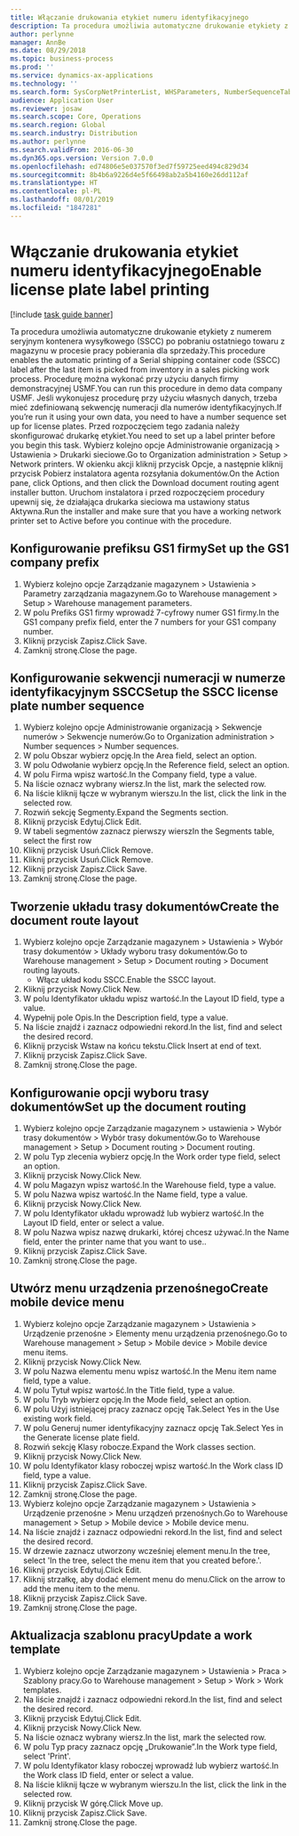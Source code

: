 ```yaml
---
title: Włączanie drukowania etykiet numeru identyfikacyjnego
description: Ta procedura umożliwia automatyczne drukowanie etykiety z numerem seryjnym kontenera wysyłkowego (SSCC) po pobraniu ostatniego towaru z magazynu w procesie pracy pobierania dla sprzedaży.
author: perlynne
manager: AnnBe
ms.date: 08/29/2018
ms.topic: business-process
ms.prod: ''
ms.service: dynamics-ax-applications
ms.technology: ''
ms.search.form: SysCorpNetPrinterList, WHSParameters, NumberSequenceTableListPage, NumberSequenceDetails, WHSDocumentRoutingLayout, WHSDocumentRouting, WHSRFMenuItem, WHSRFMenu, WHSWorkTemplateTable
audience: Application User
ms.reviewer: josaw
ms.search.scope: Core, Operations
ms.search.region: Global
ms.search.industry: Distribution
ms.author: perlynne
ms.search.validFrom: 2016-06-30
ms.dyn365.ops.version: Version 7.0.0
ms.openlocfilehash: ed74806e5e037570f3ed7f59725eed494c829d34
ms.sourcegitcommit: 8b4b6a9226d4e5f66498ab2a5b4160e26dd112af
ms.translationtype: HT
ms.contentlocale: pl-PL
ms.lasthandoff: 08/01/2019
ms.locfileid: "1847281"
---
```

# <a name="enable-license-plate-label-printing"></a><span data-ttu-id="a6e6a-103">Włączanie drukowania etykiet numeru identyfikacyjnego</span><span class="sxs-lookup"><span data-stu-id="a6e6a-103">Enable license plate label printing</span></span>

[!include [task guide banner](../../includes/task-guide-banner.md)]

<span data-ttu-id="a6e6a-104">Ta procedura umożliwia automatyczne drukowanie etykiety z numerem seryjnym kontenera wysyłkowego (SSCC) po pobraniu ostatniego towaru z magazynu w procesie pracy pobierania dla sprzedaży.</span><span class="sxs-lookup"><span data-stu-id="a6e6a-104">This procedure enables the automatic printing of a Serial shipping container code (SSCC) label after the last item is picked from inventory in a sales picking work process.</span></span> <span data-ttu-id="a6e6a-105">Procedurę można wykonać przy użyciu danych firmy demonstracyjnej USMF.</span><span class="sxs-lookup"><span data-stu-id="a6e6a-105">You can run this procedure in demo data company USMF.</span></span> <span data-ttu-id="a6e6a-106">Jeśli wykonujesz procedurę przy użyciu własnych danych, trzeba mieć zdefiniowaną sekwencję numeracji dla numerów identyfikacyjnych.</span><span class="sxs-lookup"><span data-stu-id="a6e6a-106">If you’re run it using your own data, you need to have a number sequence set up for license plates.</span></span> <span data-ttu-id="a6e6a-107">Przed rozpoczęciem tego zadania należy skonfigurować drukarkę etykiet.</span><span class="sxs-lookup"><span data-stu-id="a6e6a-107">You need to set up a label printer before you begin this task.</span></span> <span data-ttu-id="a6e6a-108">Wybierz kolejno opcje Administrowanie organizacją > Ustawienia > Drukarki sieciowe.</span><span class="sxs-lookup"><span data-stu-id="a6e6a-108">Go to Organization administration > Setup > Network printers.</span></span> <span data-ttu-id="a6e6a-109">W okienku akcji kliknij przycisk Opcje, a następnie kliknij przycisk Pobierz instalatora agenta rozsyłania dokumentów.</span><span class="sxs-lookup"><span data-stu-id="a6e6a-109">On the Action pane, click Options, and then click the Download document routing agent installer button.</span></span> <span data-ttu-id="a6e6a-110">Uruchom instalatora i przed rozpoczęciem procedury upewnij się, że działająca drukarka sieciowa ma ustawiony status Aktywna.</span><span class="sxs-lookup"><span data-stu-id="a6e6a-110">Run the installer and make sure that you have a working network printer set to Active before you continue with the procedure.</span></span>


## <a name="set-up-the-gs1-company-prefix"></a><span data-ttu-id="a6e6a-111">Konfigurowanie prefiksu GS1 firmy</span><span class="sxs-lookup"><span data-stu-id="a6e6a-111">Set up the GS1 company prefix</span></span>
1. <span data-ttu-id="a6e6a-112">Wybierz kolejno opcje Zarządzanie magazynem > Ustawienia > Parametry zarządzania magazynem.</span><span class="sxs-lookup"><span data-stu-id="a6e6a-112">Go to Warehouse management > Setup > Warehouse management parameters.</span></span>
2. <span data-ttu-id="a6e6a-113">W polu Prefiks GS1 firmy wprowadź 7-cyfrowy numer GS1 firmy.</span><span class="sxs-lookup"><span data-stu-id="a6e6a-113">In the GS1 company prefix field, enter the 7 numbers for your GS1 company number.</span></span>
3. <span data-ttu-id="a6e6a-114">Kliknij przycisk Zapisz.</span><span class="sxs-lookup"><span data-stu-id="a6e6a-114">Click Save.</span></span>
4. <span data-ttu-id="a6e6a-115">Zamknij stronę.</span><span class="sxs-lookup"><span data-stu-id="a6e6a-115">Close the page.</span></span>

## <a name="setup-the-sscc-license-plate-number-sequence"></a><span data-ttu-id="a6e6a-116">Konfigurowanie sekwencji numeracji w numerze identyfikacyjnym SSCC</span><span class="sxs-lookup"><span data-stu-id="a6e6a-116">Setup the SSCC license plate number sequence</span></span>
1. <span data-ttu-id="a6e6a-117">Wybierz kolejno opcje Administrowanie organizacją > Sekwencje numerów > Sekwencje numerów.</span><span class="sxs-lookup"><span data-stu-id="a6e6a-117">Go to Organization administration > Number sequences > Number sequences.</span></span>
2. <span data-ttu-id="a6e6a-118">W polu Obszar wybierz opcję.</span><span class="sxs-lookup"><span data-stu-id="a6e6a-118">In the Area field, select an option.</span></span>
3. <span data-ttu-id="a6e6a-119">W polu Odwołanie wybierz opcję.</span><span class="sxs-lookup"><span data-stu-id="a6e6a-119">In the Reference field, select an option.</span></span>
4. <span data-ttu-id="a6e6a-120">W polu Firma wpisz wartość.</span><span class="sxs-lookup"><span data-stu-id="a6e6a-120">In the Company field, type a value.</span></span>
5. <span data-ttu-id="a6e6a-121">Na liście oznacz wybrany wiersz.</span><span class="sxs-lookup"><span data-stu-id="a6e6a-121">In the list, mark the selected row.</span></span>
6. <span data-ttu-id="a6e6a-122">Na liście kliknij łącze w wybranym wierszu.</span><span class="sxs-lookup"><span data-stu-id="a6e6a-122">In the list, click the link in the selected row.</span></span>
7. <span data-ttu-id="a6e6a-123">Rozwiń sekcję Segmenty.</span><span class="sxs-lookup"><span data-stu-id="a6e6a-123">Expand the Segments section.</span></span>
8. <span data-ttu-id="a6e6a-124">Kliknij przycisk Edytuj.</span><span class="sxs-lookup"><span data-stu-id="a6e6a-124">Click Edit.</span></span>
9. <span data-ttu-id="a6e6a-125">W tabeli segmentów zaznacz pierwszy wiersz</span><span class="sxs-lookup"><span data-stu-id="a6e6a-125">In the Segments table, select the first row</span></span>
10. <span data-ttu-id="a6e6a-126">Kliknij przycisk Usuń.</span><span class="sxs-lookup"><span data-stu-id="a6e6a-126">Click Remove.</span></span>
11. <span data-ttu-id="a6e6a-127">Kliknij przycisk Usuń.</span><span class="sxs-lookup"><span data-stu-id="a6e6a-127">Click Remove.</span></span>
12. <span data-ttu-id="a6e6a-128">Kliknij przycisk Zapisz.</span><span class="sxs-lookup"><span data-stu-id="a6e6a-128">Click Save.</span></span>
13. <span data-ttu-id="a6e6a-129">Zamknij stronę.</span><span class="sxs-lookup"><span data-stu-id="a6e6a-129">Close the page.</span></span>

## <a name="create-the-document-route-layout"></a><span data-ttu-id="a6e6a-130">Tworzenie układu trasy dokumentów</span><span class="sxs-lookup"><span data-stu-id="a6e6a-130">Create the document route layout</span></span>
1. <span data-ttu-id="a6e6a-131">Wybierz kolejno opcje Zarządzanie magazynem > Ustawienia > Wybór trasy dokumentów > Układy wyboru trasy dokumentów.</span><span class="sxs-lookup"><span data-stu-id="a6e6a-131">Go to Warehouse management > Setup > Document routing > Document routing layouts.</span></span>
    * <span data-ttu-id="a6e6a-132">Włącz układ kodu SSCC.</span><span class="sxs-lookup"><span data-stu-id="a6e6a-132">Enable the SSCC layout.</span></span>  
2. <span data-ttu-id="a6e6a-133">Kliknij przycisk Nowy.</span><span class="sxs-lookup"><span data-stu-id="a6e6a-133">Click New.</span></span>
3. <span data-ttu-id="a6e6a-134">W polu Identyfikator układu wpisz wartość.</span><span class="sxs-lookup"><span data-stu-id="a6e6a-134">In the Layout ID field, type a value.</span></span>
4. <span data-ttu-id="a6e6a-135">Wypełnij pole Opis.</span><span class="sxs-lookup"><span data-stu-id="a6e6a-135">In the Description field, type a value.</span></span>
5. <span data-ttu-id="a6e6a-136">Na liście znajdź i zaznacz odpowiedni rekord.</span><span class="sxs-lookup"><span data-stu-id="a6e6a-136">In the list, find and select the desired record.</span></span>
6. <span data-ttu-id="a6e6a-137">Kliknij przycisk Wstaw na końcu tekstu.</span><span class="sxs-lookup"><span data-stu-id="a6e6a-137">Click Insert at end of text.</span></span>
7. <span data-ttu-id="a6e6a-138">Kliknij przycisk Zapisz.</span><span class="sxs-lookup"><span data-stu-id="a6e6a-138">Click Save.</span></span>
8. <span data-ttu-id="a6e6a-139">Zamknij stronę.</span><span class="sxs-lookup"><span data-stu-id="a6e6a-139">Close the page.</span></span>

## <a name="set-up-the-document-routing"></a><span data-ttu-id="a6e6a-140">Konfigurowanie opcji wyboru trasy dokumentów</span><span class="sxs-lookup"><span data-stu-id="a6e6a-140">Set up the document routing</span></span>
1. <span data-ttu-id="a6e6a-141">Wybierz kolejno opcje Zarządzanie magazynem > ustawienia > Wybór trasy dokumentów > Wybór trasy dokumentów.</span><span class="sxs-lookup"><span data-stu-id="a6e6a-141">Go to Warehouse management > Setup > Document routing > Document routing.</span></span>
2. <span data-ttu-id="a6e6a-142">W polu Typ zlecenia wybierz opcję.</span><span class="sxs-lookup"><span data-stu-id="a6e6a-142">In the Work order type field, select an option.</span></span>
3. <span data-ttu-id="a6e6a-143">Kliknij przycisk Nowy.</span><span class="sxs-lookup"><span data-stu-id="a6e6a-143">Click New.</span></span>
4. <span data-ttu-id="a6e6a-144">W polu Magazyn wpisz wartość.</span><span class="sxs-lookup"><span data-stu-id="a6e6a-144">In the Warehouse field, type a value.</span></span>
5. <span data-ttu-id="a6e6a-145">W polu Nazwa wpisz wartość.</span><span class="sxs-lookup"><span data-stu-id="a6e6a-145">In the Name field, type a value.</span></span>
6. <span data-ttu-id="a6e6a-146">Kliknij przycisk Nowy.</span><span class="sxs-lookup"><span data-stu-id="a6e6a-146">Click New.</span></span>
7. <span data-ttu-id="a6e6a-147">W polu Identyfikator układu wprowadź lub wybierz wartość.</span><span class="sxs-lookup"><span data-stu-id="a6e6a-147">In the Layout ID field, enter or select a value.</span></span>
8. <span data-ttu-id="a6e6a-148">W polu Nazwa wpisz nazwę drukarki, której chcesz używać.</span><span class="sxs-lookup"><span data-stu-id="a6e6a-148">In the Name field, enter the printer name that you want to use..</span></span>
9. <span data-ttu-id="a6e6a-149">Kliknij przycisk Zapisz.</span><span class="sxs-lookup"><span data-stu-id="a6e6a-149">Click Save.</span></span>
10. <span data-ttu-id="a6e6a-150">Zamknij stronę.</span><span class="sxs-lookup"><span data-stu-id="a6e6a-150">Close the page.</span></span>

## <a name="create-mobile-device-menu"></a><span data-ttu-id="a6e6a-151">Utwórz menu urządzenia przenośnego</span><span class="sxs-lookup"><span data-stu-id="a6e6a-151">Create mobile device menu</span></span>
1. <span data-ttu-id="a6e6a-152">Wybierz kolejno opcje Zarządzanie magazynem > Ustawienia > Urządzenie przenośne > Elementy menu urządzenia przenośnego.</span><span class="sxs-lookup"><span data-stu-id="a6e6a-152">Go to Warehouse management > Setup > Mobile device > Mobile device menu items.</span></span>
2. <span data-ttu-id="a6e6a-153">Kliknij przycisk Nowy.</span><span class="sxs-lookup"><span data-stu-id="a6e6a-153">Click New.</span></span>
3. <span data-ttu-id="a6e6a-154">W polu Nazwa elementu menu wpisz wartość.</span><span class="sxs-lookup"><span data-stu-id="a6e6a-154">In the Menu item name field, type a value.</span></span>
4. <span data-ttu-id="a6e6a-155">W polu Tytuł wpisz wartość.</span><span class="sxs-lookup"><span data-stu-id="a6e6a-155">In the Title field, type a value.</span></span>
5. <span data-ttu-id="a6e6a-156">W polu Tryb wybierz opcję.</span><span class="sxs-lookup"><span data-stu-id="a6e6a-156">In the Mode field, select an option.</span></span>
6. <span data-ttu-id="a6e6a-157">W polu Użyj istniejącej pracy zaznacz opcję Tak.</span><span class="sxs-lookup"><span data-stu-id="a6e6a-157">Select Yes in the Use existing work field.</span></span>
7. <span data-ttu-id="a6e6a-158">W polu Generuj numer identyfikacyjny zaznacz opcję Tak.</span><span class="sxs-lookup"><span data-stu-id="a6e6a-158">Select Yes in the Generate license plate field.</span></span>
8. <span data-ttu-id="a6e6a-159">Rozwiń sekcję Klasy robocze.</span><span class="sxs-lookup"><span data-stu-id="a6e6a-159">Expand the Work classes section.</span></span>
9. <span data-ttu-id="a6e6a-160">Kliknij przycisk Nowy.</span><span class="sxs-lookup"><span data-stu-id="a6e6a-160">Click New.</span></span>
10. <span data-ttu-id="a6e6a-161">W polu Identyfikator klasy roboczej wpisz wartość.</span><span class="sxs-lookup"><span data-stu-id="a6e6a-161">In the Work class ID field, type a value.</span></span>
11. <span data-ttu-id="a6e6a-162">Kliknij przycisk Zapisz.</span><span class="sxs-lookup"><span data-stu-id="a6e6a-162">Click Save.</span></span>
12. <span data-ttu-id="a6e6a-163">Zamknij stronę.</span><span class="sxs-lookup"><span data-stu-id="a6e6a-163">Close the page.</span></span>
13. <span data-ttu-id="a6e6a-164">Wybierz kolejno opcje Zarządzanie magazynem > Ustawienia > Urządzenie przenośne > Menu urządzeń przenośnych.</span><span class="sxs-lookup"><span data-stu-id="a6e6a-164">Go to Warehouse management > Setup > Mobile device > Mobile device menu.</span></span>
14. <span data-ttu-id="a6e6a-165">Na liście znajdź i zaznacz odpowiedni rekord.</span><span class="sxs-lookup"><span data-stu-id="a6e6a-165">In the list, find and select the desired record.</span></span>
15. <span data-ttu-id="a6e6a-166">W drzewie zaznacz utworzony wcześniej element menu.</span><span class="sxs-lookup"><span data-stu-id="a6e6a-166">In the tree, select 'In the tree, select the menu item that you created before.'.</span></span>
16. <span data-ttu-id="a6e6a-167">Kliknij przycisk Edytuj.</span><span class="sxs-lookup"><span data-stu-id="a6e6a-167">Click Edit.</span></span>
17. <span data-ttu-id="a6e6a-168">Kliknij strzałkę, aby dodać element menu do menu.</span><span class="sxs-lookup"><span data-stu-id="a6e6a-168">Click on the arrow to add the menu item to the menu.</span></span>
18. <span data-ttu-id="a6e6a-169">Kliknij przycisk Zapisz.</span><span class="sxs-lookup"><span data-stu-id="a6e6a-169">Click Save.</span></span>
19. <span data-ttu-id="a6e6a-170">Zamknij stronę.</span><span class="sxs-lookup"><span data-stu-id="a6e6a-170">Close the page.</span></span>

## <a name="update-a-work-template"></a><span data-ttu-id="a6e6a-171">Aktualizacja szablonu pracy</span><span class="sxs-lookup"><span data-stu-id="a6e6a-171">Update a work template</span></span>
1. <span data-ttu-id="a6e6a-172">Wybierz kolejno opcje Zarządzanie magazynem > Ustawienia > Praca > Szablony pracy.</span><span class="sxs-lookup"><span data-stu-id="a6e6a-172">Go to Warehouse management > Setup > Work > Work templates.</span></span>
2. <span data-ttu-id="a6e6a-173">Na liście znajdź i zaznacz odpowiedni rekord.</span><span class="sxs-lookup"><span data-stu-id="a6e6a-173">In the list, find and select the desired record.</span></span>
3. <span data-ttu-id="a6e6a-174">Kliknij przycisk Edytuj.</span><span class="sxs-lookup"><span data-stu-id="a6e6a-174">Click Edit.</span></span>
4. <span data-ttu-id="a6e6a-175">Kliknij przycisk Nowy.</span><span class="sxs-lookup"><span data-stu-id="a6e6a-175">Click New.</span></span>
5. <span data-ttu-id="a6e6a-176">Na liście oznacz wybrany wiersz.</span><span class="sxs-lookup"><span data-stu-id="a6e6a-176">In the list, mark the selected row.</span></span>
6. <span data-ttu-id="a6e6a-177">W polu Typ pracy zaznacz opcję „Drukowanie”.</span><span class="sxs-lookup"><span data-stu-id="a6e6a-177">In the Work type field, select 'Print'.</span></span>
7. <span data-ttu-id="a6e6a-178">W polu Identyfikator klasy roboczej wprowadź lub wybierz wartość.</span><span class="sxs-lookup"><span data-stu-id="a6e6a-178">In the Work class ID field, enter or select a value.</span></span>
8. <span data-ttu-id="a6e6a-179">Na liście kliknij łącze w wybranym wierszu.</span><span class="sxs-lookup"><span data-stu-id="a6e6a-179">In the list, click the link in the selected row.</span></span>
9. <span data-ttu-id="a6e6a-180">Kliknij przycisk W górę.</span><span class="sxs-lookup"><span data-stu-id="a6e6a-180">Click Move up.</span></span>
10. <span data-ttu-id="a6e6a-181">Kliknij przycisk Zapisz.</span><span class="sxs-lookup"><span data-stu-id="a6e6a-181">Click Save.</span></span>
11. <span data-ttu-id="a6e6a-182">Zamknij stronę.</span><span class="sxs-lookup"><span data-stu-id="a6e6a-182">Close the page.</span></span>

